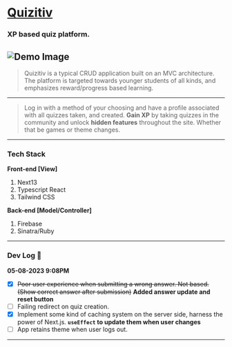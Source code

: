 # [Quizitiv](https://quizitiv.netlify.app)
### XP based quiz platform.
![Demo Image](https://i.ibb.co/RTSLr40/Screen-Shot-2023-05-08-at-9-13-08-PM.png)
---
> Quizitiv is a typical CRUD application built on an MVC architecture. 
> The platform is targeted towards younger students of all kinds, and emphasizes reward/progress based learning.
--- 
> Log in with a method of your choosing and have a profile associated with all quizzes taken, and created. 
> **Gain XP** by taking quizzes in the community and unlock **hidden features** throughout the site. Whether that be games or theme changes. 
---
### Tech Stack
**Front-end [View]**
 1. Next13
 2. Typescript React
 3. Tailwind CSS
 
**Back-end [Model/Controller]**
 1. Firebase
 2. Sinatra/Ruby
--- 
### Dev Log 🚧
**05-08-2023 9:08PM**
  - [x] ~~Poor user experience when submitting a wrong answer. Not based. (Show correct answer after submission)~~
**Added answer update and reset button**
  - [ ] Failing redirect on quiz creation.
  - [x] Implement some kind of caching system on the server side, harness the power of Next.js.
**`useEffect` to update them when user changes**
  - [ ] App retains theme when user logs out.
---
